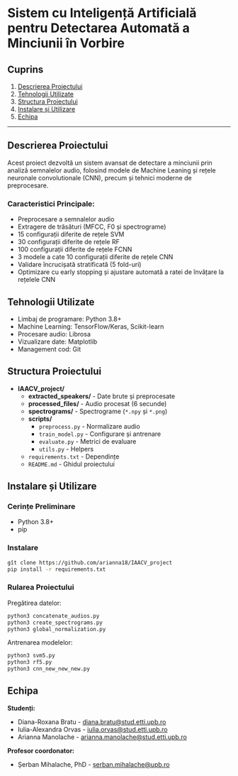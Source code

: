 # Sistem cu Inteligență Artificială pentru Detectarea Automată a Minciunii în Vorbire

## Cuprins
1. [Descrierea Proiectului](#descrierea-proiectului)
2. [Tehnologii Utilizate](#tehnologii-utilizate)
3. [Structura Proiectului](#structura-proiectului)
4. [Instalare și Utilizare](#instalare-și-utilizare)
5. [Echipa](#echipa)

---

## Descrierea Proiectului

Acest proiect dezvoltă un sistem avansat de detectare a minciunii prin analiză semnalelor audio, folosind modele de Machine Leaning și rețele neuronale convolutionale (CNN), precum și tehnici moderne de preprocesare.

### Caracteristici Principale:
- Preprocesare a semnalelor audio
- Extragere de trăsături (MFCC, F0 și spectrograme)
- 15 configurații diferite de rețele SVM
- 30 configurații diferite de rețele RF
- 100 configurații diferite de rețele FCNN
- 3 modele a cate 10 configurații diferite de rețele CNN
- Validare încrucișată stratificată (5 fold-uri)
- Optimizare cu early stopping și ajustare automată a ratei de învățare la rețelele CNN

## Tehnologii Utilizate
- Limbaj de programare: Python 3.8+
- Machine Learning: TensorFlow/Keras, Scikit-learn
- Procesare audio: Librosa
- Vizualizare date: Matplotlib
- Management cod: Git

## Structura Proiectului

- **IAACV_project/**
  - **extracted_speakers/** - Date brute și preprocesate
  - **processed_files/** - Audio procesat (6 secunde)
  - **spectrograms/** - Spectrograme (`*.npy` și `*.png`)
  - **scripts/**
    - `preprocess.py` - Normalizare audio
    - `train_model.py` - Configurare și antrenare
    - `evaluate.py` - Metrici de evaluare
    - `utils.py` - Helpers
  - `requirements.txt` - Dependințe
  - `README.md` - Ghidul proiectului
  

## Instalare și Utilizare

### Cerințe Preliminare
- Python 3.8+
- pip

### Instalare
```bash
gît clone https://github.com/arianna18/IAACV_project
pip install -r requirements.txt
```

### Rularea Proiectului

Pregătirea datelor:
```bash
python3 concatenate_audios.py
python3 create_spectrograms.py
python3 global_normalization.py
```

Antrenarea modelelor:
```bash
python3 svm5.py
python3 rf5.py
python3 cnn_new_new_new.py
```

## Echipa

**Studenți:**
- Diana-Roxana Bratu - diana.bratu@stud.etti.upb.ro
- Iulia-Alexandra Orvas - iulia.orvas@stud.etti.upb.ro
- Arianna Manolache - arianna.manolache@stud.etti.upb.ro

**Profesor coordonator:**
- Șerban Mihalache, PhD - șerban.mihalache@upb.ro
